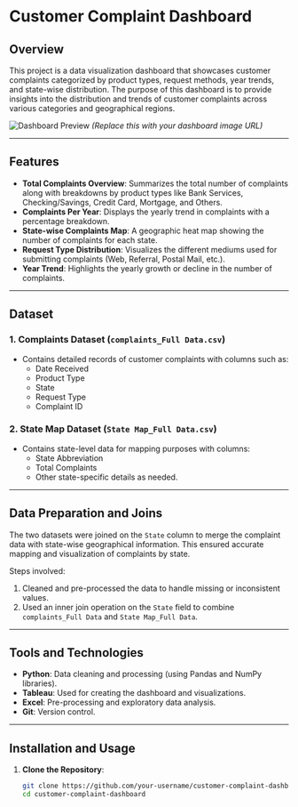 # Customer Complaint Dashboard

## Overview

This project is a data visualization dashboard that showcases customer complaints categorized by product types, request methods, year trends, and state-wise distribution. The purpose of this dashboard is to provide insights into the distribution and trends of customer complaints across various categories and geographical regions.

![Dashboard Preview](dashboard_image) *(Replace this with your dashboard image URL)*

---

## Features

- **Total Complaints Overview**: Summarizes the total number of complaints along with breakdowns by product types like Bank Services, Checking/Savings, Credit Card, Mortgage, and Others.
- **Complaints Per Year**: Displays the yearly trend in complaints with a percentage breakdown.
- **State-wise Complaints Map**: A geographic heat map showing the number of complaints for each state.
- **Request Type Distribution**: Visualizes the different mediums used for submitting complaints (Web, Referral, Postal Mail, etc.).
- **Year Trend**: Highlights the yearly growth or decline in the number of complaints.

---

## Dataset

### 1. Complaints Dataset (`complaints_Full Data.csv`)
- Contains detailed records of customer complaints with columns such as:
  - Date Received
  - Product Type
  - State
  - Request Type
  - Complaint ID

### 2. State Map Dataset (`State Map_Full Data.csv`)
- Contains state-level data for mapping purposes with columns:
  - State Abbreviation
  - Total Complaints
  - Other state-specific details as needed.

---

## Data Preparation and Joins

The two datasets were joined on the `State` column to merge the complaint data with state-wise geographical information. This ensured accurate mapping and visualization of complaints by state.

Steps involved:
1. Cleaned and pre-processed the data to handle missing or inconsistent values.
2. Used an inner join operation on the `State` field to combine `complaints_Full Data` and `State Map_Full Data`.

---

## Tools and Technologies

- **Python**: Data cleaning and processing (using Pandas and NumPy libraries).
- **Tableau**: Used for creating the dashboard and visualizations.
- **Excel**: Pre-processing and exploratory data analysis.
- **Git**: Version control.

---

## Installation and Usage

1. **Clone the Repository**:
   ```bash
   git clone https://github.com/your-username/customer-complaint-dashboard.git
   cd customer-complaint-dashboard

